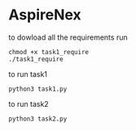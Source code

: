 # AspireNex
to dowload all the requirements run
```
chmod +x task1_require
./task1_require
```
to run task1
```
python3 task1.py
```
to run task2
```
python3 task2.py
```